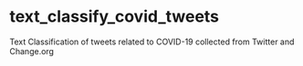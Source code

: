 # text_classify_covid_tweets
Text Classification of tweets related to COVID-19 collected from Twitter and Change.org
